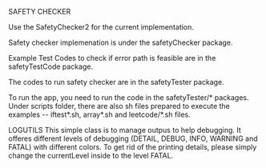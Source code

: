 SAFETY CHECKER

Use the SafetyChecker2 for the current implementation. 

Safety checker implemenation is under the safetyChecker package.

Example Test Codes to check if error path is feasible are in the safetyTestCode package.

The codes to run safety checker are in the safetyTester package.

To run the app, you need to run the code in the safetyTester/* packages. 
Under scripts folder, there are also sh files prepared to execute the examples -- iftest*.sh, array*.sh and leetcode/*.sh files. 
 

LOGUTILS
This simple class is to manage outpus to help debugging. It offeres different levels of debugging (DETAIL, DEBUG, INFO, WARNING and FATAL) with different colors. To get rid of the printing details, please simply change the currentLevel inside to the level FATAL.
